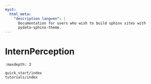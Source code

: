 ```yaml
---
myst:
  html_meta:
    "description lang=en": |
      Documentation for users who wish to build sphinx sites with
      pydata-sphinx-theme.
---
```


# InternPerception

```{toctree}
:maxdepth: 3

quick_start/index
tutorials/index
```
